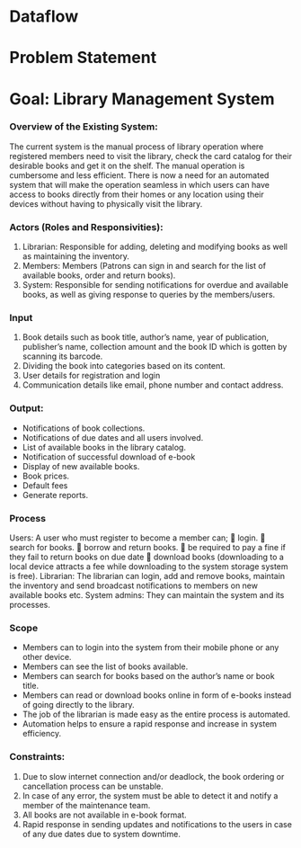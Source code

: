 # Dataflow
# Problem Statement
# Goal: Library Management System
### Overview of the Existing System:
The current system is the manual process of library operation where registered members need to visit the library, check the card catalog for their desirable books and get it on the shelf. The manual operation is cumbersome and less efficient. There is now a need for an automated system that will make the operation seamless in which users can have access to books directly from their homes or any location using their devices without having to physically visit the library. 

### Actors (Roles and Responsivities):
1.	Librarian: Responsible for adding, deleting and modifying books as well as maintaining the inventory. 
2.	Members: Members (Patrons can sign in and search for the list of available books, order and return books).
3.	System: Responsible for sending notifications for overdue and available books, as well as giving response to queries by the members/users.

### Input
1.	Book details such as book title, author’s name, year of publication, publisher’s name, collection amount and the book ID which is gotten by scanning its barcode.
2.	Dividing the book into categories based on its content.
3.	User details for registration and login 
4.	Communication details like email, phone number and contact address.

### Output:
-	Notifications of book collections.
-	Notifications of due dates and all users involved. 
-	List of available books in the library catalog.
-	Notification of successful download of e-book
-	Display of new available books.
-	Book prices.
-	Default fees
-	Generate reports. 

### Process
Users: A user who must register to become a member can;
	login.
	search for books.
	borrow and return books.
	be required to pay a fine if they fail to return books on due date
	 download books (downloading to a local device attracts a fee while downloading to the system storage system is free).
Librarian: The librarian can login, add and remove books, maintain the inventory and send broadcast notifications to members on new available books etc.
System admins: They can maintain the system and its processes.

### Scope
- Members can to login into the system from their mobile phone or any other device.
- Members can see the list of books available. 
- Members can search for books based on the author’s name or book title.
- Members can read or download books online in form of e-books instead of going directly to the library.
- The job of the librarian is made easy as the entire process is automated.
- Automation helps to ensure a rapid response and increase in system efficiency. 

### Constraints:
1.	Due to slow internet connection and/or deadlock, the book ordering or cancellation process can be unstable. 
2.	In case of any error, the system must be able to detect it and notify a member of the maintenance team.
3.	All books are not available in e-book format.
4.	Rapid response in sending updates and notifications to the users in case of any due dates due to system downtime.
